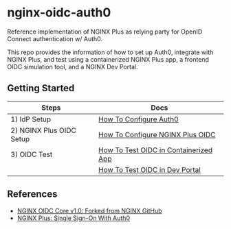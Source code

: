# nginx-oidc-auth0

Reference implementation of NGINX Plus as relying party for OpenID Connect authentication w/ Auth0.

This repo provides the information of how to set up Auth0, integrate with NGINX Plus, and test using a containerized NGINX Plus app, a frontend OIDC simulation tool, and a NGINX Dev Portal.

## Getting Started

| Steps                    | Docs                                                                 |
| ------------------------ | -------------------------------------------------------------------- |
| 1) IdP Setup             | [How To Configure Auth0](./docs/01-Auth0-Setup.md)                   |
| 2) NGINX Plus OIDC Setup | [How To Configure NGINX Plus OIDC](./docs/02-NGINX-Plus-Setup.md)    |
| 3) OIDC Test             | [How To Test OIDC in Containerized App](./docs/03-Container-Test.md) |
|                          | [How To Test OIDC in Dev Portal](./docs/04-NGINX-DevPortal-Test.md)  |

## References

- [NGINX OIDC Core v1.0: Forked from NGINX GitHub](https://github.com/nginx-openid-connect/nginx-oidc-core-v1)
- [NGINX Plus: Single Sign-On With Auth0](https://docs.nginx.com/nginx/deployment-guides/single-sign-on/auth0/)
